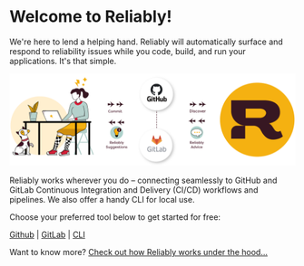 # Welcome to Reliably!

We're here to lend a helping hand. Reliably will automatically surface and respond to reliability issues while you code, build, and run your applications. It's that simple.

<img src="./images/how-reliably-works.png" alt="How Reliably Works"/>

Reliably works wherever you do – connecting seamlessly to GitHub and GitLab Continuous Integration and Delivery (CI/CD) workflows and pipelines. We also offer a handy CLI for local use.

Choose your preferred tool below to get started for free:

[Github][github-get-started] | [GitLab][gitlab-get-started] | [CLI][cli]

Want to know more? [Check out how Reliably works under the hood...][how-reliably-works]

[github-get-started]: start/github
[gitlab-get-started]: start/gitlab
[cli]: tools/cli/
[how-reliably-works]: ./reference/howitworks/concepts/